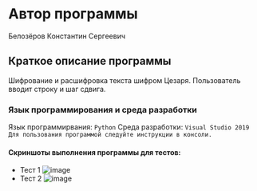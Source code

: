 # Автор программы
Белозёров Константин Сергеевич

## Краткое описание программы
Шифрование и расшифровка текста шифром Цезаря. Пользователь вводит строку и шаг сдвига. 

### Язык программирования и среда разработки
Язык программирвания: ` Python `
Среда разработки: ` Visual Studio 2019 `
`Для пользования программой следуйте инструкции в консоли.`

#### Скриншоты выполнения программы для тестов:
- Тест 1
![image](https://user-images.githubusercontent.com/114245476/207732547-d55c27ab-4118-4a27-ba2f-4bef58ad7ab4.png)
- Тест 2
![image](https://user-images.githubusercontent.com/114245476/207732676-66e2f548-5139-4b8d-9e1e-bdfa6c875dad.png)
